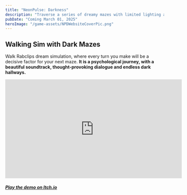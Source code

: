 ```yaml
---
title: "NeonPulse: Darkness"
description: "Traverse a series of dreamy mazes with limited lighting and a captivating soundtrack.--"
pubDate: "Coming March 01, 2025"
heroImage: "/game-assets/NPDWebsiteCoverPic.png"
---
```


## Walking Sim with Dark Mazes

Walk Rabclips dream simulation, where every turn you make will be a decisive factor for your next maze.  **It is a psychological journey, with a beautiful soundtrack, thought-provoking dialogue and endless dark hallways.**

<iframe width="560" height="315" src="https://www.youtube.com/embed/f-uwHbMO6EM" title="NeonPulse Darkness Mini Promo Trailer" frameborder="0" allow="accelerometer; autoplay; clipboard-write; encrypted-media; gyroscope; picture-in-picture" allowfullscreen> </iframe> 


##### [Play the demo on Itch.io](https://4ozstudio.itch.io/neonpulse-darkness)